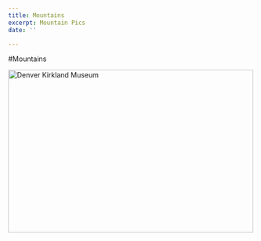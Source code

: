 ```yaml
---
title: Mountains
excerpt: Mountain Pics
date: ''

---
```

#Mountains
<div><a data-flickr-embed="true"  href="https://www.flickr.com/photos/reaganr/albums/72157635630357044" title="Denver Kirkland Museum"><img src="https://farm4.staticflickr.com/3708/9807965285_3d01f5f115.jpg" width="500" height="333" alt="Denver Kirkland Museum"></a><script async src="//embedr.flickr.com/assets/client-code.js" charset="utf-8"></script></div?